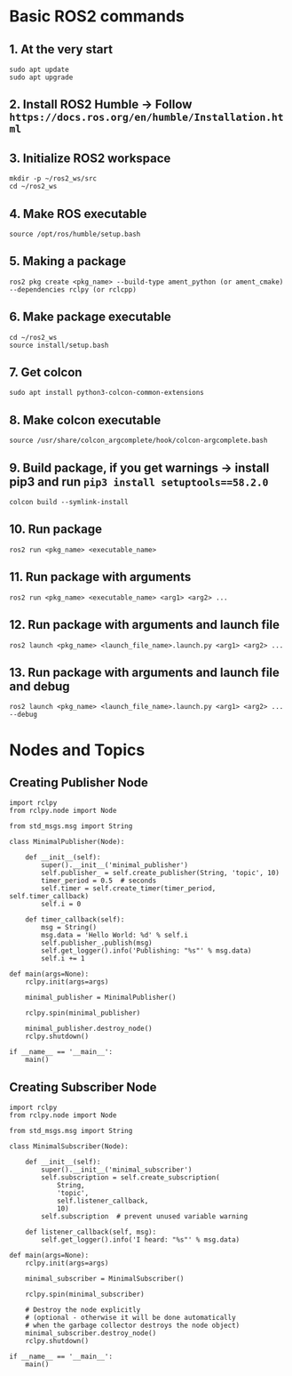 # Basic ROS2 commands
## 1. At the very start
```
sudo apt update
sudo apt upgrade
```
## 2. Install ROS2 Humble -> Follow `https://docs.ros.org/en/humble/Installation.html`
## 3. Initialize ROS2 workspace
```
mkdir -p ~/ros2_ws/src
cd ~/ros2_ws
```
## 4. Make ROS executable
```
source /opt/ros/humble/setup.bash
```
## 5. Making a package
```
ros2 pkg create <pkg_name> --build-type ament_python (or ament_cmake) --dependencies rclpy (or rclcpp)
```
## 6. Make package executable
```
cd ~/ros2_ws
source install/setup.bash
```
## 7. Get colcon
```
sudo apt install python3-colcon-common-extensions
```
## 8. Make colcon executable
```
source /usr/share/colcon_argcomplete/hook/colcon-argcomplete.bash
```
## 9. Build package, if you get warnings -> install pip3 and run `pip3 install setuptools==58.2.0`
```
colcon build --symlink-install
```
## 10. Run package
```
ros2 run <pkg_name> <executable_name>
```
## 11. Run package with arguments
```
ros2 run <pkg_name> <executable_name> <arg1> <arg2> ...
```
## 12. Run package with arguments and launch file
```
ros2 launch <pkg_name> <launch_file_name>.launch.py <arg1> <arg2> ...
```
## 13. Run package with arguments and launch file and debug
```
ros2 launch <pkg_name> <launch_file_name>.launch.py <arg1> <arg2> ... --debug
```

# Nodes and Topics
## Creating Publisher Node
```
import rclpy
from rclpy.node import Node

from std_msgs.msg import String

class MinimalPublisher(Node):

    def __init__(self):
        super().__init__('minimal_publisher')
        self.publisher_ = self.create_publisher(String, 'topic', 10)
        timer_period = 0.5  # seconds
        self.timer = self.create_timer(timer_period, self.timer_callback)
        self.i = 0

    def timer_callback(self):
        msg = String()
        msg.data = 'Hello World: %d' % self.i
        self.publisher_.publish(msg)
        self.get_logger().info('Publishing: "%s"' % msg.data)
        self.i += 1

def main(args=None):
    rclpy.init(args=args)

    minimal_publisher = MinimalPublisher()

    rclpy.spin(minimal_publisher)

    minimal_publisher.destroy_node()
    rclpy.shutdown()

if __name__ == '__main__':
    main()
```
## Creating Subscriber Node
```
import rclpy
from rclpy.node import Node

from std_msgs.msg import String

class MinimalSubscriber(Node):

    def __init__(self):
        super().__init__('minimal_subscriber')
        self.subscription = self.create_subscription(
            String,
            'topic',
            self.listener_callback,
            10)
        self.subscription  # prevent unused variable warning

    def listener_callback(self, msg):
        self.get_logger().info('I heard: "%s"' % msg.data)

def main(args=None):
    rclpy.init(args=args)

    minimal_subscriber = MinimalSubscriber()

    rclpy.spin(minimal_subscriber)

    # Destroy the node explicitly
    # (optional - otherwise it will be done automatically
    # when the garbage collector destroys the node object)
    minimal_subscriber.destroy_node()
    rclpy.shutdown()

if __name__ == '__main__':
    main()
```